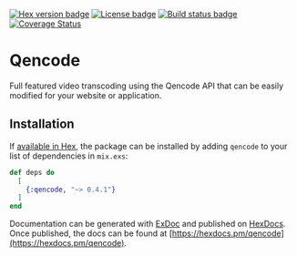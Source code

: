 [![Hex version badge](https://img.shields.io/hexpm/v/qencode.svg)](https://hex.pm/packages/qencode)
[![License badge](https://img.shields.io/hexpm/l/qencode.svg)](https://github.com/char0n/qencode/blob/master/LICENSE.md)
[![Build status badge](https://img.shields.io/circleci/project/github/char0n/qencode/master.svg)](https://circleci.com/gh/char0n/qencode/tree/master)
[![Coverage Status](https://coveralls.io/repos/github/char0n/qencode/badge.svg?branch=master)](https://coveralls.io/github/char0n/qencode?branch=master)

# Qencode

Full featured video transcoding using the Qencode API that can be
easily modified for your website or application.

## Installation

If [available in Hex](https://hex.pm/docs/publish), the package can be installed
by adding `qencode` to your list of dependencies in `mix.exs`:

```elixir
def deps do
  [
    {:qencode, "~> 0.4.1"}
  ]
end
```

Documentation can be generated with [ExDoc](https://github.com/elixir-lang/ex_doc)
and published on [HexDocs](https://hexdocs.pm). Once published, the docs can
be found at [https://hexdocs.pm/qencode](https://hexdocs.pm/qencode).

